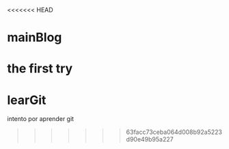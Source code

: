 <<<<<<< HEAD
# mainBlog
the first try
=======
# learGit
intento por aprender git
>>>>>>> 63facc73ceba064d008b92a5223d90e49b95a227
